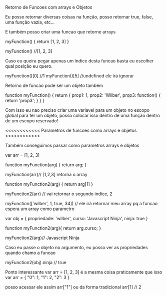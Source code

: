 Retorno de Funcoes com arrays e Objetos

Eu posso retornar diversas coisas na função, posso retornar true, false,
uma função vazia, etc...

E também posso criar uma funcao que retorne arrays

myFunction() {
  return [1, 2, 3]
}

myFunction() //[1, 2, 3]

Caso eu queira pegar apenas um índice desta funcao basta eu escolher qual posição eu quero.

myFunction()[0] //1
myFunction()[5] //undefined ele irá ignorar

Retorno de funcao pode ser um objeto também

function myFunction() {
  return {
    prop1: 1,
    prop2: 'Wilber',
    prop3: function() {
      return 'prop3';
    }
  }
}

Com isso eu nao preciso criar uma variavel para um objeto no escopo global para ter um objeto, posso colocar isso dentro de uma função dentro de um escopo reservado!

<<<<<<<<<<<< Parametros de funcoes como arrays e objetos >>>>>>>>>>>>

Também conseguimos passar como parametros arrays e objetos

var arr = [1, 2, 3]

function myFunction(arg) {
  return arg;
}

myFunction(arr)// [1,2,3] retorna o array

function myFunction2(arg) {
  return arg[1]
}

myFunction2(arr) // vai retornar o segundo indice, 2

myFunction(['wilber', 1, true, 34]) // ele irá retornar meu array
pq a funcao espera um array como parametro

var obj = {
  propriedade: 'wilber',
  curso: 'Javascript Ninja',
  ninja: true
}

function myFunction2(arg){
  return arg.curso;
}

myFunction2(arg)// Javascript Ninja

Caso eu passe o objeto no argumento, eu posso ver as propriedades quando chamo a funcao

myFunction2(obj).ninja // true

Ponto interessante
var arr = [1, 2, 3] é a mesma coisa praticamente que isso
var arr = {
  "0": 1,
  "1": 2,
  "2": 3
}

posso acessar ele assim arr["1"] ou da forma tradicional arr[1] // 2